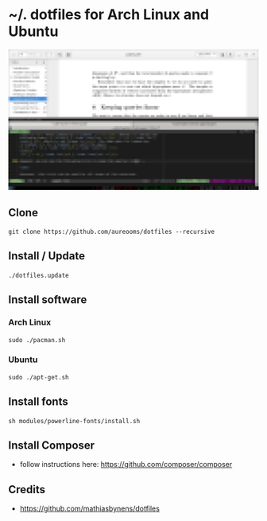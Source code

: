 # ~/. dotfiles for Arch Linux and Ubuntu

![screenshot](https://raw.githubusercontent.com/aureooms/dotfiles/master/files/screenshot.png)

## Clone

    git clone https://github.com/aureooms/dotfiles --recursive


## Install / Update

    ./dotfiles.update


## Install software

### Arch Linux

	sudo ./pacman.sh
	
### Ubuntu

    sudo ./apt-get.sh


## Install fonts

    sh modules/powerline-fonts/install.sh


## Install Composer

  - follow instructions here: https://github.com/composer/composer


## Credits

  - https://github.com/mathiasbynens/dotfiles
